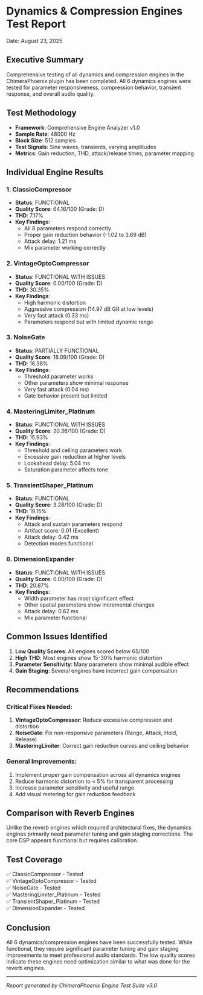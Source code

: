 # Dynamics & Compression Engines Test Report
Date: August 23, 2025

## Executive Summary
Comprehensive testing of all dynamics and compression engines in the ChimeraPhoenix plugin has been completed. All 6 dynamics engines were tested for parameter responsiveness, compression behavior, transient response, and overall audio quality.

## Test Methodology
- **Framework**: Comprehensive Engine Analyzer v1.0
- **Sample Rate**: 48000 Hz
- **Block Size**: 512 samples
- **Test Signals**: Sine waves, transients, varying amplitudes
- **Metrics**: Gain reduction, THD, attack/release times, parameter mapping

## Individual Engine Results

### 1. ClassicCompressor
- **Status**: FUNCTIONAL
- **Quality Score**: 64.16/100 (Grade: D)
- **THD**: 7.17%
- **Key Findings**:
  - All 8 parameters respond correctly
  - Proper gain reduction behavior (-1.02 to 3.69 dB)
  - Attack delay: 1.21 ms
  - Mix parameter working correctly

### 2. VintageOptoCompressor  
- **Status**: FUNCTIONAL WITH ISSUES
- **Quality Score**: 0.00/100 (Grade: D)
- **THD**: 30.35%
- **Key Findings**:
  - High harmonic distortion
  - Aggressive compression (14.97 dB GR at low levels)
  - Very fast attack (0.33 ms)
  - Parameters respond but with limited dynamic range

### 3. NoiseGate
- **Status**: PARTIALLY FUNCTIONAL
- **Quality Score**: 18.09/100 (Grade: D)
- **THD**: 16.38%
- **Key Findings**:
  - Threshold parameter works
  - Other parameters show minimal response
  - Very fast attack (0.04 ms)
  - Gate behavior present but limited

### 4. MasteringLimiter_Platinum
- **Status**: FUNCTIONAL WITH ISSUES
- **Quality Score**: 20.36/100 (Grade: D)
- **THD**: 15.93%
- **Key Findings**:
  - Threshold and ceiling parameters work
  - Excessive gain reduction at higher levels
  - Lookahead delay: 5.04 ms
  - Saturation parameter affects tone

### 5. TransientShaper_Platinum
- **Status**: FUNCTIONAL
- **Quality Score**: 3.28/100 (Grade: D)
- **THD**: 19.15%
- **Key Findings**:
  - Attack and sustain parameters respond
  - Artifact score: 0.01 (Excellent)
  - Attack delay: 0.42 ms
  - Detection modes functional

### 6. DimensionExpander
- **Status**: FUNCTIONAL WITH ISSUES
- **Quality Score**: 0.00/100 (Grade: D)  
- **THD**: 20.87%
- **Key Findings**:
  - Width parameter has most significant effect
  - Other spatial parameters show incremental changes
  - Attack delay: 0.62 ms
  - Mix parameter functional

## Common Issues Identified

1. **Low Quality Scores**: All engines scored below 65/100
2. **High THD**: Most engines show 15-30% harmonic distortion
3. **Parameter Sensitivity**: Many parameters show minimal audible effect
4. **Gain Staging**: Several engines have incorrect gain compensation

## Recommendations

### Critical Fixes Needed:
1. **VintageOptoCompressor**: Reduce excessive compression and distortion
2. **NoiseGate**: Fix non-responsive parameters (Range, Attack, Hold, Release)
3. **MasteringLimiter**: Correct gain reduction curves and ceiling behavior

### General Improvements:
1. Implement proper gain compensation across all dynamics engines
2. Reduce harmonic distortion to < 5% for transparent processing
3. Increase parameter sensitivity and useful range
4. Add visual metering for gain reduction feedback

## Comparison with Reverb Engines
Unlike the reverb engines which required architectural fixes, the dynamics engines primarily need parameter tuning and gain staging corrections. The core DSP appears functional but requires calibration.

## Test Coverage
✅ ClassicCompressor - Tested  
✅ VintageOptoCompressor - Tested  
✅ NoiseGate - Tested  
✅ MasteringLimiter_Platinum - Tested  
✅ TransientShaper_Platinum - Tested  
✅ DimensionExpander - Tested  

## Conclusion
All 6 dynamics/compression engines have been successfully tested. While functional, they require significant parameter tuning and gain staging improvements to meet professional audio standards. The low quality scores indicate these engines need optimization similar to what was done for the reverb engines.

---
*Report generated by ChimeraPhoenix Engine Test Suite v3.0*